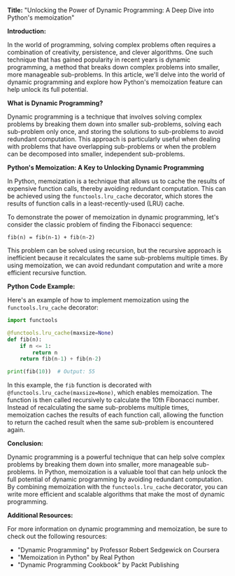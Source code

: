 **Title:** "Unlocking the Power of Dynamic Programming: A Deep Dive into Python's memoization"

**Introduction:**

In the world of programming, solving complex problems often requires a combination of creativity, persistence, and clever algorithms. One such technique that has gained popularity in recent years is dynamic programming, a method that breaks down complex problems into smaller, more manageable sub-problems. In this article, we'll delve into the world of dynamic programming and explore how Python's memoization feature can help unlock its full potential.

**What is Dynamic Programming?**

Dynamic programming is a technique that involves solving complex problems by breaking them down into smaller sub-problems, solving each sub-problem only once, and storing the solutions to sub-problems to avoid redundant computation. This approach is particularly useful when dealing with problems that have overlapping sub-problems or when the problem can be decomposed into smaller, independent sub-problems.

**Python's Memoization: A Key to Unlocking Dynamic Programming**

In Python, memoization is a technique that allows us to cache the results of expensive function calls, thereby avoiding redundant computation. This can be achieved using the `functools.lru_cache` decorator, which stores the results of function calls in a least-recently-used (LRU) cache.

To demonstrate the power of memoization in dynamic programming, let's consider the classic problem of finding the Fibonacci sequence:

`fib(n) = fib(n-1) + fib(n-2)`

This problem can be solved using recursion, but the recursive approach is inefficient because it recalculates the same sub-problems multiple times. By using memoization, we can avoid redundant computation and write a more efficient recursive function.

**Python Code Example:**

Here's an example of how to implement memoization using the `functools.lru_cache` decorator:
```python
import functools

@functools.lru_cache(maxsize=None)
def fib(n):
    if n <= 1:
        return n
    return fib(n-1) + fib(n-2)

print(fib(10))  # Output: 55
```
In this example, the `fib` function is decorated with `@functools.lru_cache(maxsize=None)`, which enables memoization. The function is then called recursively to calculate the 10th Fibonacci number. Instead of recalculating the same sub-problems multiple times, memoization caches the results of each function call, allowing the function to return the cached result when the same sub-problem is encountered again.

**Conclusion:**

Dynamic programming is a powerful technique that can help solve complex problems by breaking them down into smaller, more manageable sub-problems. In Python, memoization is a valuable tool that can help unlock the full potential of dynamic programming by avoiding redundant computation. By combining memoization with the `functools.lru_cache` decorator, you can write more efficient and scalable algorithms that make the most of dynamic programming.

**Additional Resources:**

For more information on dynamic programming and memoization, be sure to check out the following resources:

* "Dynamic Programming" by Professor Robert Sedgewick on Coursera
* "Memoization in Python" by Real Python
* "Dynamic Programming Cookbook" by Packt Publishing